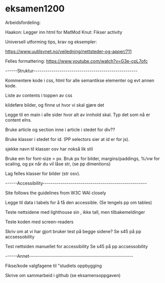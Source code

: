 # eksamen1200

Arbeidsfordeling:

Haakon: Legger inn html for MatMod
Knut: Fikser activity


Universell utforming tips, krav og eksempler:

https://www.uutilsynet.no/veiledning/nettsteder-og-apper/711

Felles formattering:
https://www.youtube.com/watch?v=G3e-cpL7ofc






------Struktur----------------------------------------------------


Kommentere kode i css, html for alle semantikse elementer og evt annen kode.

Liste av contents i toppen av css	

kildeføre bilder, og finne ut hvor vi skal gjøre det	


Legge til en main i alle sider hvor alt av innhold skal. Typ det som nå er content elns. 

Bruke article og section inne i article i stedet for div?? 

Bruke klasser i stedet for id. (PP selectors sier at id er for js).

sjekke navn til klasser osv har nokså lik stil

Bruke em for font-size > px. Bruk px for bilder, margins/paddings, %/vw for scaling, og px når du vil låse str, (se pp dimentions)		

Lag felles klasser for bilder (str osv).	




------Accessibility----------------------------------------------------


Site follows the guidelines from W3C WAI closely

Legge til data i tabels for å få den accessible. (Se tengels pp om tables)

Teste nettsidene med lighthouse sin , ikke tall, men tilbakemeldinger

Teste koden med screen-readers	

Skriv om at vi har gjort bruker test på begge sidene? Se s45 på pp accsessobility	

Test nettsiden manuellet for accessibility Se s45 på pp accsessobility	



------Annet----------------------------------------------------

Fikse/kode valgfagene til "studiets oppbygging	

Skrive om sammarbeid i github (se eksamensoppgaven)	


	

	
		
